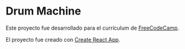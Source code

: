 # Drum Machine

Este proyecto fue desarrollado para el currículum de [FreeCodeCamp](https://learn.freecodecamp.org/front-end-libraries/front-end-libraries-projects/build-a-drum-machine/).

El proyecto fue creado con [Create React App](https://github.com/facebook/create-react-app).
